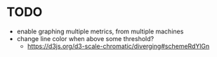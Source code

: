 # TODO

* enable graphing multiple metrics, from multiple machines
* change line color when above some threshold?
  * <https://d3js.org/d3-scale-chromatic/diverging#schemeRdYlGn>
